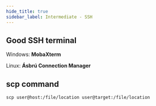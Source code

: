 ```yaml
---
hide_title: true
sidebar_label: Intermediate - SSH
---
```



## Good SSH terminal

Windows: **MobaXterm**

Linux: **Ásbrú Connection Manager**

## scp command

`scp user@host:/file/location user@target:/file/location`